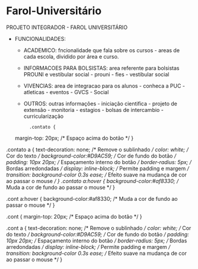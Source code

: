 # Farol-Universitário
PROJETO INTEGRADOR - FAROL UNIVERSITÁRIO
- FUNCIONALIDADES:
    - ACADEMICO: fncionalidade que fala sobre os cursos
            - areas de cada escola, dividido por área e curso.
    - INFORMACOES PARA BOLSISTAS: area referente para bolsistas PROUNI e vestibular social
            - prouni
            - fies
            - vestibular social
    - VIVENCIAS: area de integracao para os alunos 
            - conheca a PUC
            - atleticas
            - eventos
            - GVCS
            - Social
    - OUTROS: outras informações
            - iniciação cientifica
            - projeto de extensão
            - monitoria
            - estagios
            - bolsas de intercambio
            - curricularização


            .contato {
    margin-top: 20px; /* Espaço acima do botão */
}

.contato a {
    text-decoration: none;           /* Remove o sublinhado */
    color: white;                   /* Cor do texto */
    background-color:#D9AC59;           /* Cor de fundo do botão */
    padding: 10px 20px;             /* Espaçamento interno do botão */
    border-radius: 5px;             /* Bordas arredondadas */
    display: inline-block;           /* Permite padding e margem */
    transition: background-color 0.3s ease; /* Efeito suave na mudança de cor ao passar o mouse */
}
.contato a:hover {
    background-color:#af8330;         /* Muda a cor de fundo ao passar o mouse */
}

.cont a:hover {
    background-color:#af8330;         /* Muda a cor de fundo ao passar o mouse */
}

.cont {
    margin-top: 20px; /* Espaço acima do botão */
}

.cont a {
    text-decoration: none;           /* Remove o sublinhado */
    color: white;                   /* Cor do texto */
    background-color:#D9AC59;           /* Cor de fundo do botão */
    padding: 10px 20px;             /* Espaçamento interno do botão */
    border-radius: 5px;             /* Bordas arredondadas */
    display: inline-block;           /* Permite padding e margem */
    transition: background-color 0.3s ease; /* Efeito suave na mudança de cor ao passar o mouse */
}



        